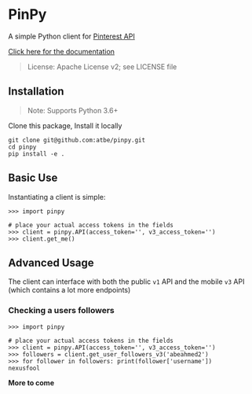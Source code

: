 # PinPy
A simple Python client for <a href="https://developers.pinterest.com/docs/api/overview/" target="_blank">Pinterest API</a>

[Click here for the documentation](https://atbe.github.io/pinpy/docs/_build/html/#)

>License: Apache License v2; see LICENSE file

## Installation

> Note: Supports Python 3.6+

Clone this package, Install it locally
```
git clone git@github.com:atbe/pinpy.git
cd pinpy
pip install -e .
```

## Basic Use

Instantiating a client is simple:

```pydocstring
>>> import pinpy

# place your actual access tokens in the fields
>>> client = pinpy.API(access_token='', v3_access_token='')
>>> client.get_me()
```

## Advanced Usage

The client can interface with both the public `v1` API and the mobile `v3` API (which contains a lot more endpoints)

### Checking a users followers

```pydocstring
>>> import pinpy

# place your actual access tokens in the fields
>>> client = pinpy.API(access_token='', v3_access_token='')
>>> followers = client.get_user_followers_v3('abeahmed2')
>>> for follower in followers: print(follower['username'])
nexusfool
```

**More to come**
